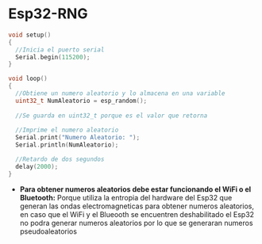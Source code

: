 # Esp32-RNG

```c++
void setup()
{
  //Inicia el puerto serial
  Serial.begin(115200);
}

void loop()
{
  //Obtiene un numero aleatorio y lo almacena en una variable
  uint32_t NumAleatorio = esp_random(); 
  
  //Se guarda en uint32_t porque es el valor que retorna
  
  //Imprime el numero aleatorio
  Serial.print("Numero Aleatorio: ");
  Serial.println(NumAleatorio);

  //Retardo de dos segundos
  delay(2000);
}
```
* **Para obtener numeros aleatorios debe estar funcionando el WiFi o el Bluetooth:** Porque utiliza la entropia del hardware del Esp32 que generan las ondas electromagneticas para obtener numeros aleatorios, en caso que el WiFi y el Blueooth se encuentren deshabilitado el Esp32 no podra generar numeros aleatorios por lo que se generaran numeros pseudoaleatorios
  
